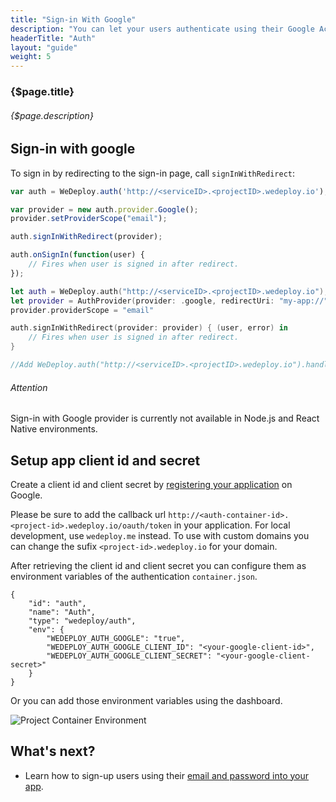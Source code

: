 ```yaml
---
title: "Sign-in With Google"
description: "You can let your users authenticate using their Google Accounts by integrating Google Sign-In into your app."
headerTitle: "Auth"
layout: "guide"
weight: 5
---
```


### {$page.title}

###### {$page.description}

<article id="1">

## Sign-in with google

To sign in by redirecting to the sign-in page, call `signInWithRedirect`:

```javascript
var auth = WeDeploy.auth('http://<serviceID>.<projectID>.wedeploy.io');

var provider = new auth.provider.Google();
provider.setProviderScope("email");

auth.signInWithRedirect(provider);

auth.onSignIn(function(user) {
	// Fires when user is signed in after redirect.
});
```
```swift
let auth = WeDeploy.auth("http://<serviceID>.<projectID>.wedeploy.io");
let provider = AuthProvider(provider: .google, redirectUri: "my-app://")
provider.providerScope = "email"

auth.signInWithRedirect(provider: provider) { (user, error) in
	// Fires when user is signed in after redirect.
}

//Add WeDeploy.auth("http://<serviceID>.<projectID>.wedeploy.io").handle(url: url) in AppDelegate's open url method	
```

<aside>

###### <span class="icon-16-alert"></span> Attention

Sign-in with Google provider is currently not available in Node.js and React Native environments.

</aside>

</article>

<article id="2">

## Setup app client id and secret

Create a client id and client secret by [registering your application](https://developers.google.com/youtube/registering_an_application) on Google. 

<aside>

Please be sure to add the callback url `http://<auth-container-id>.<project-id>.wedeploy.io/oauth/token` in your application.
For local development, use `wedeploy.me` instead. To use with custom domains you can change the sufix `<project-id>.wedeploy.io` for your domain.

</aside>

After retrieving the client id and client secret you can configure them as environment variables of the authentication `container.json`.

```application/json
{
	"id": "auth",
	"name": "Auth",
	"type": "wedeploy/auth",
	"env": {
		"WEDEPLOY_AUTH_GOOGLE": "true",
		"WEDEPLOY_AUTH_GOOGLE_CLIENT_ID": "<your-google-client-id>",
		"WEDEPLOY_AUTH_GOOGLE_CLIENT_SECRET": "<your-google-client-secret>"
	}
}
```

Or you can add those environment variables using the dashboard.

![Project Container Environment](https://cloud.githubusercontent.com/assets/1435318/20008152/2ceabade-a27e-11e6-9c86-435fc1c12412.png)

</article>

## What's next?

* Learn how to sign-up users using their [email and password into your app](/docs/auth/sign-in-with-password.html).
